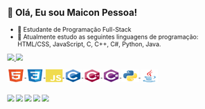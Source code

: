## 👋 Olá, Eu sou Maicon Pessoa!
- 👀 Estudante de Programação Full-Stack
- 🌱 Atualmente estudo as seguintes linguagens de programação: HTML/CSS, JavaScript, C, C++, C#, Python, Java.

 <div>
  <a href="https://github.com/pessoamaicon">
  <img height="170em" src="https://github-readme-stats.vercel.app/api?username=pessoamaicon&show_icons=true&theme=highcontrast&include_all_commits=true&count_private=true"/>
  <img height="170em" src="https://github-readme-stats.vercel.app/api/top-langs/?username=pessoamaicon&layout=compact&langs_count=7&theme=highcontrast"/>
</div>

<div style="display: inline_block"><br>
  <img align="center" alt="Mike-HTML" height="30" width="40" src="https://raw.githubusercontent.com/devicons/devicon/master/icons/html5/html5-original.svg"> 
  <img align="center" alt="Mike-CSS" height="30" width="40" src="https://raw.githubusercontent.com/devicons/devicon/master/icons/css3/css3-original.svg">
  <img align="center" alt="Mike-Js" height="30" width="40" src="https://raw.githubusercontent.com/devicons/devicon/master/icons/javascript/javascript-plain.svg">
  <img align="center" alt="Mike-C" height="30" width="40" src="https://raw.githubusercontent.com/devicons/devicon/master/icons/c/c-original.svg">
  <img align="center" alt="Mike-C++" height="30" width="40" src="https://raw.githubusercontent.com/devicons/devicon/master/icons/cplusplus/cplusplus-original.svg">
  <img align="center" alt="Mike-Csharp" height="30" width="40" src="https://raw.githubusercontent.com/devicons/devicon/master/icons/csharp/csharp-original.svg">
  <img align="center" alt="Mike-Python" height="30" width="40" src="https://raw.githubusercontent.com/devicons/devicon/master/icons/python/python-original.svg">
  <img align="center" alt="Mike-Java" height="30" width="40" src="https://raw.githubusercontent.com/devicons/devicon/master/icons/java/java-original.svg">  
</div>
 
 ##
 
 <div> 
   <a href="https://www.linkedin.com/in/maicon-pessoa-a4473191/" target="_blank"><img src="https://img.shields.io/badge/-LinkedIn-%230077B5?style=for-the-badge&logo=linkedin&logoColor=white" target="_blank"></a>
   <a href="https://www.instagram.com/pessoa_maicon/" target="_blank"><img src="https://img.shields.io/badge/-Instagram-%23E4405F?style=for-the-badge&logo=instagram&logoColor=white" target="_blank"></a>
 	<a href="https://discord.gg/704311656385216603" target="_blank"><img src="https://img.shields.io/badge/Discord-7289DA?style=for-the-badge&logo=discord&logoColor=white" target="_blank"></a> 
  <a href = "mailto:pessoa.maicon@gmail.com"><img src="https://img.shields.io/badge/-Gmail-%23333?style=for-the-badge&logo=gmail&logoColor=white" target="_blank"></a>
  <a href = "mailto:pessoa.maicon@outlook.com"><img src="https://img.shields.io/badge/Microsoft_Outlook-0078D4?style=for-the-badge&logo=microsoft-outlook&logoColor=white" target="_blank"></a>
 </div>
